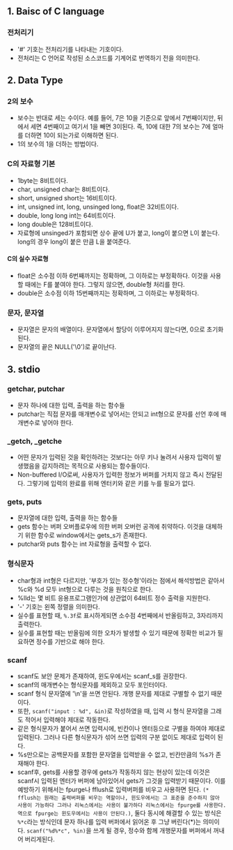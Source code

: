 ## 1. Baisc of C language

### 전처리기
- '#' 기호는 전처리기를 나타내는 기호이다.
- 전처리는 C 언어로 작성된 소스코드를 기계어로 번역하기 전을 의미한다.

## 2. Data Type

### 2의 보수
- 보수는 반대로 세는 수이다. 예를 들어, 7은 10을 기준으로 앞에서 7번째이지만, 뒤에서 세면 4번째이고 여기서 1을 빼면 3이된다. 즉, 10에 대한 7의 보수는 7에 얼마를 더하면 10이 되는가로 이해하면 된다.
- 1의 보수의 1을 더하는 방법이다.

### C의 자료형 기본
- 1byte는 8비트이다.
- char, unsigned char는 8비트이다.
- short, unsigned short는 16비트이다.
- int, unsigned int, long, unsinged long, float은 32비트이다.
- double, long long int는 64비트이다.
- long double은 128비트이다.
- 자료형에 unsinged가 포함되면 상수 끝에 U가 붙고, long이 붙으면 L이 붙는다. long의 경우 long이 붙은 만큼 L을 붙여준다.

#### C의 실수 자료형
- float은 소수점 이하 6번째까지는 정확하며, 그 이하로는 부정확하다. 이것을 사용할 때에는 F를 붙여야 한다. 그렇지 않으면, double형 처리를 한다.
- double은 소수점 이하 15번째까지는 정확하며, 그 이하로는 부정확하다.

### 문자, 문자열
- 문자열은 문자의 배열이다. 문자열에서 할당이 이루어지지 않는다면, 0으로 초기화된다.
- 문자열의 끝은 NULL('\0')로 끝이난다.

## 3. stdio

### getchar, putchar
- 문자 하나에 대한 입력, 출력을 하는 함수들
- putchar는 직접 문자를 매개변수로 넣어서는 안되고 int형으로 문자를 선언 후에 매개변수로 넣어야 한다.

### _getch, _getche
- 어떤 문자가 입력된 것을 확인하려는 것보다는 아무 키나 눌려서 사용자 입력이 발생했음을 감지하려는 목적으로 사용되는 함수들이다.
- Non-buffered I/O로써, 사용자가 입력한 정보가 버퍼를 거치지 않고 즉시 전달된다. 그렇기에 입력의 완료를 위해 엔터키와 같은 키를 누를 필요가 없다.

### gets, puts
- 문자열에 대한 입력, 출력을 하는 함수들
- gets 함수는 버퍼 오버플로우에 의한 버퍼 오버런 공격에 취약하다. 이것을 대체하기 위한 함수로 window에서는 gets_s가 존재한다.
- putchar와 puts 함수는 int 자료형을 출력할 수 없다.

### 형식문자
- char형과 int형은 다르지만, '부호가 있는 정수형'이라는 점에서 해석방법은 같아서 %c와 %d 모두 int형으로 다루는 것을 원칙으로 한다.
- %lld는 몇 비트 응용프로그램인가에 상관없이 64비트 정수 출력을 지원한다.
- '-' 기호는 왼쪽 정렬을 의미한다.
- 실수를 표현할 때, `%.3f`로 표시하게되면 소수점 4번째에서 반올림하고, 3자리까지 출력한다.
- 실수를 표현할 때는 반올림에 의한 오차가 발생할 수 있기 때문에 정확한 비교가 필요하면 정수를 기반으로 해야 한다.

### scanf
- scanf도 보안 문제가 존재하여, 윈도우에서는 scanf_s를 권장한다.
- scanf의 매개변수는 형식문자를 제외하고 모두 포인터이다.
- scanf 형식 문자열에 '\n'을 쓰면 안된다. 개행 문자를 제대로 구별할 수 없기 때문이다.
- 또한, `scanf("input : %d", &in)`로 작성하였을 때, 입력 시 형식 문자열을 그래도 적어서 입력해야 제대로 작동한다.
- 같은 형식문자가 붙어서 쓰면 입력시에, 빈칸이나 엔터등으로 구별을 하여야 제대로 입력된다. 그러나 다른 형식문자가 섞어 쓰면 입력의 구분 없이도 제대로 입력이 된다.
- %s만으로는 공백문자를 포함한 문자열을 입력받을 수 없고, 빈칸만큼의 %s가 존재해야 한다.
- scanf후, gets를 사용할 경우에 gets가 작동하지 않는 현상이 있는데 이것은 scanf시 입력된 엔터가 버퍼에 남아있어서 gets가 그것을 입력받기 때문이다. 이를 예방하기 위해서는 fpurge나 fflush로 입력버퍼를 비우고 사용하면 된다. `(* fflush는 원래는 출력버퍼를 비우는 역할이나, 윈도우에서는 그 표준을 준수하지 않아 사용이 가능하다 그러나 리눅스에서는 사용이 불가하다 리눅스에서는 fpurge를 사용한다. 역으로 fpurge는 윈도우에서는 사용이 안된다.)`, 둘다 동시에 해결할 수 있는 방식은 `%*c`라는 방식인데 문자 하나를 입력 버퍼에서 읽어온 후 그냥 버린다(*)는 의미이다. `scanf("%d%*c", %in)`을 쓰게 될 경우, 정수와 함께 개행문자를 버퍼에서 꺼내어 버리게된다.